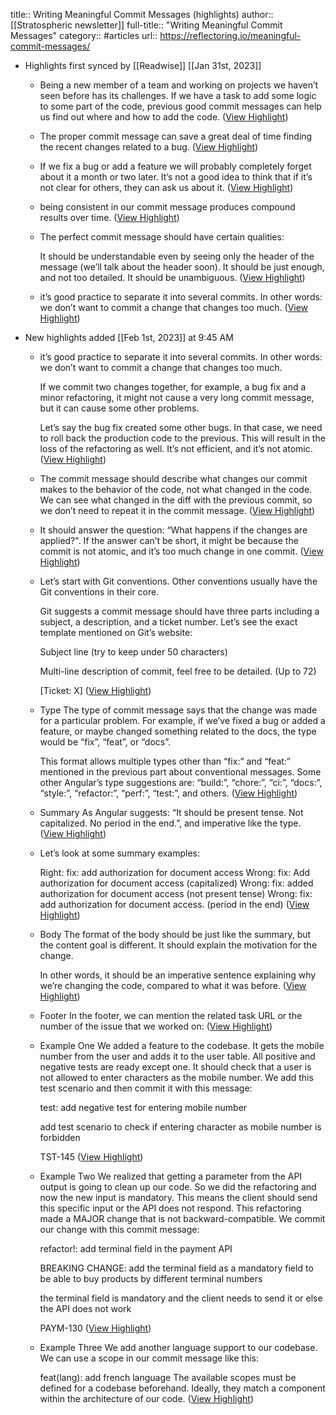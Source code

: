 title:: Writing Meaningful Commit Messages (highlights)
author:: [[Stratospheric newsletter]]
full-title:: "Writing Meaningful Commit Messages"
category:: #articles
url:: https://reflectoring.io/meaningful-commit-messages/
- Highlights first synced by [[Readwise]] [[Jan 31st, 2023]]
	- Being a new member of a team and working on projects we haven’t seen before has its challenges. If we have a task to add some logic to some part of the code, previous good commit messages can help us find out where and how to add the code. ([View Highlight](https://instapaper.com/read/1574489839/21825636))
	- The proper commit message can save a great deal of time finding the recent changes related to a bug. ([View Highlight](https://instapaper.com/read/1574489839/21825637))
	- If we fix a bug or add a feature we will probably completely forget about it a month or two later. It’s not a good idea to think that if it’s not clear for others, they can ask us about it. ([View Highlight](https://instapaper.com/read/1574489839/21825638))
	- being consistent in our commit message produces compound results over time. ([View Highlight](https://instapaper.com/read/1574489839/21825640))
	- The perfect commit message should have certain qualities:
	  
	  It should be understandable even by seeing only the header of the message (we’ll talk about the header soon).
	  It should be just enough, and not too detailed.
	  It should be unambiguous. ([View Highlight](https://instapaper.com/read/1574489839/21825641))
	- it’s good practice to separate it into several commits. In other words: we don’t want to commit a change that changes too much. ([View Highlight](https://instapaper.com/read/1574489839/21827983))
- New highlights added [[Feb 1st, 2023]] at 9:45 AM
	- it’s good practice to separate it into several commits. In other words: we don’t want to commit a change that changes too much.
	  
	  If we commit two changes together, for example, a bug fix and a minor refactoring, it might not cause a very long commit message, but it can cause some other problems.
	  
	  Let’s say the bug fix created some other bugs. In that case, we need to roll back the production code to the previous. This will result in the loss of the refactoring as well. It’s not efficient, and it’s not atomic. ([View Highlight](https://instapaper.com/read/1574489839/21828024))
	- The commit message should describe what changes our commit makes to the behavior of the code, not what changed in the code. We can see what changed in the diff with the previous commit, so we don’t need to repeat it in the commit message. ([View Highlight](https://instapaper.com/read/1574489839/21828168))
	- It should answer the question: “What happens if the changes are applied?". If the answer can’t be short, it might be because the commit is not atomic, and it’s too much change in one commit. ([View Highlight](https://instapaper.com/read/1574489839/21828172))
	- Let’s start with Git conventions. Other conventions usually have the Git conventions in their core.
	  
	  Git suggests a commit message should have three parts including a subject, a description, and a ticket number. Let’s see the exact template mentioned on Git’s website:
	  
	  Subject line (try to keep under 50 characters)
	  
	  Multi-line description of commit,
	  feel free to be detailed. (Up to 72)
	  
	  [Ticket: X] ([View Highlight](https://instapaper.com/read/1574489839/21828192))
	- Type
	  The type of commit message says that the change was made for a particular problem. For example, if we’ve fixed a bug or added a feature, or maybe changed something related to the docs, the type would be “fix”, “feat”, or “docs”.
	  
	  This format allows multiple types other than “fix:” and “feat:” mentioned in the previous part about conventional messages. Some other Angular’s type suggestions are: “build:”, “chore:”, “ci:”, “docs:”, “style:”, “refactor:”, “perf:”, “test:”, and others. ([View Highlight](https://instapaper.com/read/1574489839/21828226))
	- Summary
	  As Angular suggests: “It should be present tense. Not capitalized. No period in the end.”, and imperative like the type. ([View Highlight](https://instapaper.com/read/1574489839/21828229))
	- Let’s look at some summary examples:
	  
	  Right: fix: add authorization for document access
	  Wrong: fix: Add authorization for document access (capitalized)
	  Wrong: fix: added authorization for document access (not present tense)
	  Wrong: fix: add authorization for document access. (period in the end) ([View Highlight](https://instapaper.com/read/1574489839/21828230))
	- Body
	  The format of the body should be just like the summary, but the content goal is different. It should explain the motivation for the change.
	  
	  In other words, it should be an imperative sentence explaining why we’re changing the code, compared to what it was before. ([View Highlight](https://instapaper.com/read/1574489839/21828232))
	- Footer
	  In the footer, we can mention the related task URL or the number of the issue that we worked on: ([View Highlight](https://instapaper.com/read/1574489839/21828234))
	- Example One
	  We added a feature to the codebase. It gets the mobile number from the user and adds it to the user table. All positive and negative tests are ready except one. It should check that a user is not allowed to enter characters as the mobile number. We add this test scenario and then commit it with this message:
	  
	  test: add negative test for entering mobile number
	  
	  add test scenario to check if entering character as mobile number is forbidden 
	  
	  TST-145 ([View Highlight](https://instapaper.com/read/1574489839/21828240))
	- Example Two
	  We realized that getting a parameter from the API output is going to clean up our code. So we did the refactoring and now the new input is mandatory. This means the client should send this specific input or the API does not respond. This refactoring made a MAJOR change that is not backward-compatible. We commit our change with this commit message:
	  
	  refactor!: add terminal field in the payment API  
	  
	  BREAKING CHANGE: add the terminal field as a mandatory field to be able to buy products by different terminal numbers
	  
	  the terminal field is mandatory and the client needs to send it or else the API does not work
	  
	  PAYM-130 ([View Highlight](https://instapaper.com/read/1574489839/21828241))
	- Example Three
	  We add another language support to our codebase. We can use a scope in our commit message like this:
	  
	  feat(lang): add french language
	  The available scopes must be defined for a codebase beforehand. Ideally, they match a component within the architecture of our code. ([View Highlight](https://instapaper.com/read/1574489839/21828250))